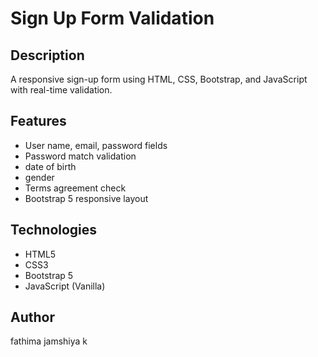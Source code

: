 # Sign Up Form Validation

## Description
A responsive sign-up form using HTML, CSS, Bootstrap, and JavaScript with real-time validation.

## Features
- User name, email, password fields
- Password match validation
- date of birth
- gender
- Terms agreement check
- Bootstrap 5 responsive layout

## Technologies
- HTML5
- CSS3
- Bootstrap 5
- JavaScript (Vanilla)

 ## Author
 fathima jamshiya k
